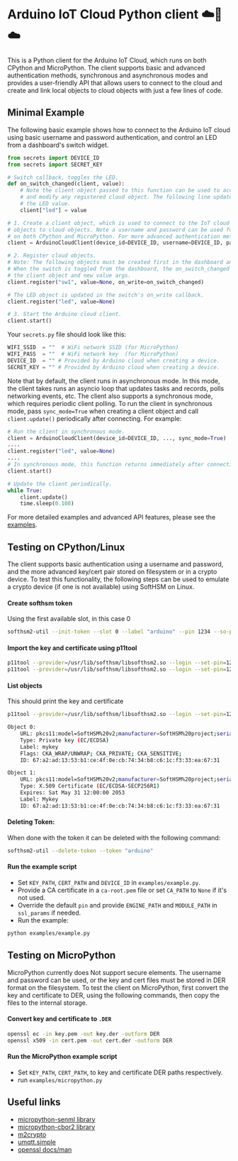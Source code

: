 # Arduino IoT Cloud Python client ☁️🐍☁️
This is a Python client for the Arduino IoT Cloud, which runs on both CPython and MicroPython. The client supports basic and advanced authentication methods, synchronous and asynchronous modes and provides a user-friendly API that allows users to connect to the cloud and create and link local objects to cloud objects with just a few lines of code.

## Minimal Example
The following basic example shows how to connect to the Arduino IoT cloud using basic username and password authentication, and control an LED from a dashboard's switch widget.
```python
from secrets import DEVICE_ID
from secrets import SECRET_KEY

# Switch callback, toggles the LED.
def on_switch_changed(client, value):
    # Note the client object passed to this function can be used to access
    # and modify any registered cloud object. The following line updates
    # the LED value.
    client["led"] = value

# 1. Create a client object, which is used to connect to the IoT cloud and link local
# objects to cloud objects. Note a username and password can be used for basic authentication
# on both CPython and MicroPython. For more advanced authentication methods, please see the examples.
client = ArduinoCloudClient(device_id=DEVICE_ID, username=DEVICE_ID, password=SECRET_KEY)

# 2. Register cloud objects.
# Note: The following objects must be created first in the dashboard and linked to the device.
# When the switch is toggled from the dashboard, the on_switch_changed function is called with
# the client object and new value args.
client.register("sw1", value=None, on_write=on_switch_changed)

# The LED object is updated in the switch's on_write callback.
client.register("led", value=None)

# 3. Start the Arduino cloud client.
client.start()
```

Your `secrets.py` file should look like this:

```python
WIFI_SSID  = ""  # WiFi network SSID (for MicroPython)
WIFI_PASS  = ""  # WiFi network key  (for MicroPython)
DEVICE_ID  = "" # Provided by Arduino cloud when creating a device.
SECRET_KEY = "" # Provided by Arduino cloud when creating a device.
```

Note that by default, the client runs in asynchronous mode. In this mode, the client takes runs an asyncio loop that updates tasks and records, polls networking events, etc. The client also supports a synchronous mode, which requires periodic client polling. To run the client in synchronous mode, pass `sync_mode=True` when creating a client object and call `client.update()` periodically after connecting. For example:

```Python
# Run the client in synchronous mode.
client = ArduinoCloudClient(device_id=DEVICE_ID, ..., sync_mode=True)
....
client.register("led", value=None)
....
# In synchronous mode, this function returns immediately after connecting to the cloud.
client.start()

# Update the client periodically.
while True:
    client.update()
    time.sleep(0.100)
```

For more detailed examples and advanced API features, please see the [examples](https://github.com/arduino/arduino-iot-cloud-py/tree/main/examples).

## Testing on CPython/Linux
The client supports basic authentication using a username and password, and the more advanced key/cert pair stored on filesystem or in a crypto device. To test this functionality, the following steps can be used to emulate a crypto device (if one is not available) using SoftHSM on Linux.

#### Create softhsm token
Using the first available slot, in this case 0
```bash
softhsm2-util --init-token --slot 0 --label "arduino" --pin 1234 --so-pin 1234
```

#### Import the key and certificate using p11tool
```bash
p11tool --provider=/usr/lib/softhsm/libsofthsm2.so --login --set-pin=1234 --write "pkcs11:token=arduino" --load-privkey key.pem --label "Mykey"
p11tool --provider=/usr/lib/softhsm/libsofthsm2.so --login --set-pin=1234 --write "pkcs11:token=arduino" --load-certificate cert.pem --label "Mykey"
```

#### List objects
This should print the key and certificate
```bash
p11tool --provider=/usr/lib/softhsm/libsofthsm2.so --login --set-pin=1234 --list-all pkcs11:token=arduino

Object 0:
	URL: pkcs11:model=SoftHSM%20v2;manufacturer=SoftHSM%20project;serial=841b431f98150134;token=arduino;id=%67%A2%AD%13%53%B1%CE%4F%0E%CB%74%34%B8%C6%1C%F3%33%EA%67%31;object=mykey;type=private
	Type: Private key (EC/ECDSA)
	Label: mykey
	Flags: CKA_WRAP/UNWRAP; CKA_PRIVATE; CKA_SENSITIVE;
	ID: 67:a2:ad:13:53:b1:ce:4f:0e:cb:74:34:b8:c6:1c:f3:33:ea:67:31

Object 1:
	URL: pkcs11:model=SoftHSM%20v2;manufacturer=SoftHSM%20project;serial=841b431f98150134;token=arduino;id=%67%A2%AD%13%53%B1%CE%4F%0E%CB%74%34%B8%C6%1C%F3%33%EA%67%31;object=Mykey;type=cert
	Type: X.509 Certificate (EC/ECDSA-SECP256R1)
	Expires: Sat May 31 12:00:00 2053
	Label: Mykey
	ID: 67:a2:ad:13:53:b1:ce:4f:0e:cb:74:34:b8:c6:1c:f3:33:ea:67:31
```

#### Deleting Token:
When done with the token it can be deleted with the following command:
```bash
softhsm2-util --delete-token --token "arduino"
```

#### Run the example script
* Set `KEY_PATH`, `CERT_PATH` and `DEVICE_ID` in `examples/example.py`.
* Provide a CA certificate in a `ca-root.pem` file or set `CA_PATH` to `None` if it's not used.
* Override the default `pin` and provide `ENGINE_PATH` and `MODULE_PATH` in `ssl_params` if needed.
* Run the example:
```bash
python examples/example.py
```

## Testing on MicroPython
MicroPython currently does Not support secure elements. The username and password can be used, or the key and cert files must be stored in DER format on the filesystem. To test the client on MicroPython, first convert the key and certificate to DER, using the following commands, then copy the files to the internal storage.

#### Convert key and certificate to `.DER`
```bash
openssl ec -in key.pem -out key.der -outform DER
openssl x509 -in cert.pem -out cert.der -outform DER
```

#### Run the MicroPython example script
* Set `KEY_PATH`, `CERT_PATH`, to key and certificate DER paths respectively.
* run `examples/micropython.py`

## Useful links

* [micropython-senml library](https://github.com/micropython/micropython-lib/tree/master/micropython/senml)
* [micropython-cbor2 library](https://github.com/micropython/micropython-lib/tree/master/python-ecosys/cbor2)
* [m2crypto](https://github.com/m2crypto/m2crypto)
* [umqtt.simple](https://github.com/micropython/micropython-lib/tree/master/micropython/umqtt.simple)
* [openssl docs/man](https://www.openssl.org/docs/man1.0.2/man3/)
